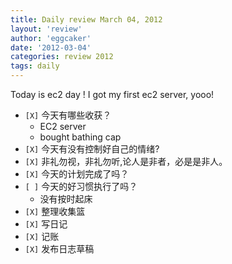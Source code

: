 ```yaml
---
title: Daily review March 04, 2012 
layout: 'review'
author: 'eggcaker'
date: '2012-03-04'
categories: review 2012
tags: daily
---
```



Today is ec2 day ! I got my first ec2 server, yooo!

  * `[X]` 今天有哪些收获？ 
    * EC2 server 
    * bought bathing cap 
  * `[X]` 今天有没有控制好自己的情绪? 
  * `[X]` 非礼勿视，非礼勿听,论人是非者，必是是非人。 
  * `[X]` 今天的计划完成了吗？ 
  * `[ ]` 今天的好习惯执行了吗？ 
    * 没有按时起床 
  * `[X]` 整理收集篮 
  * `[X]` 写日记 
  * `[X]` 记账 
  * `[X]` 发布日志草稿 

